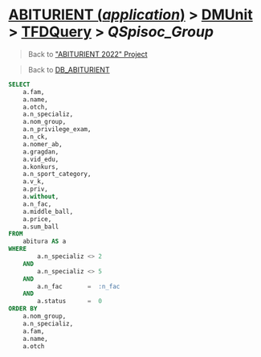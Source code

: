 # [ABITURIENT (*application*)](../../app_abiturient_2022.md) > [DMUnit](../DMUnit.md) > [TFDQuery](TDFQuery.md) > *QSpisoc_Group*

> Back to ["ABITURIENT 2022" Project](/README.md)

> Back to [DB_ABITURIENT](../../../db/db_abiturient_2022.md)

```sql
SELECT
    a.fam,
    a.name,
    a.otch,
    a.n_specializ,
    a.nom_group,
    a.n_privilege_exam,
    a.n_ck,
    a.nomer_ab,
    a.gragdan,
    a.vid_edu,
    a.konkurs,
    a.n_sport_category,
    a.v_k,
    a.priv,
    a.without,
    a.n_fac,
    a.middle_ball,
    a.price,
    a.sum_ball
FROM
    abitura AS a
WHERE
        a.n_specializ <> 2  
    AND
        a.n_specializ <> 5  
    AND
        a.n_fac       =  :n_fac
    AND
        a.status      =  0
ORDER BY
    a.nom_group,
    a.n_specializ,
    a.fam,
    a.name,
    a.otch
```